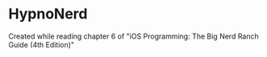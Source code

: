HypnoNerd
=========

Created while reading chapter 6 of "iOS Programming: The Big Nerd Ranch Guide (4th Edition)"
